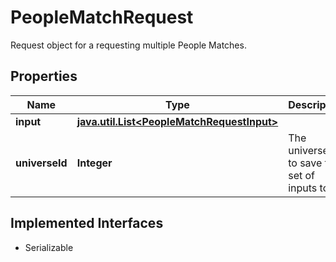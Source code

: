 

# PeopleMatchRequest

Request object for a requesting multiple People Matches.

## Properties

Name | Type | Description | Notes
------------ | ------------- | ------------- | -------------
**input** | [**java.util.List&lt;PeopleMatchRequestInput&gt;**](PeopleMatchRequestInput.md) |  |  [optional]
**universeId** | **Integer** | The universeId to save this set of inputs to  |  [optional]


## Implemented Interfaces

* Serializable


